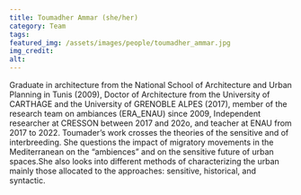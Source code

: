 ```yaml
---
title: Toumadher Ammar (she/her)
category: Team
tags:
featured_img: /assets/images/people/toumadher_ammar.jpg
img_credit:
alt:
---
```

Graduate in architecture from the National School of Architecture and Urban Planning in Tunis (2009), Doctor of Architecture from the University of CARTHAGE and the University of GRENOBLE ALPES (2017), member of the research team on ambiances (ERA_ENAU) since 2009, Independent researcher at CRESSON between 2017 and 202o, and teacher at ENAU from 2017 to 2022. Toumader’s work crosses the theories of the sensitive and of interbreeding. She questions the impact of migratory movements in the Mediterranean on the “ambiences” and on the sensitive future of urban spaces.She also looks into different methods of characterizing the urban mainly those allocated to the approaches: sensitive, historical, and syntactic.